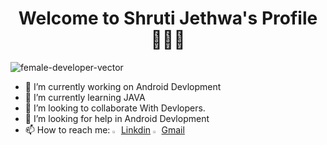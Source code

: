<h1 align='center' font-size="25px"> Welcome to Shruti Jethwa's Profile🙋🏻‍♀️ </h1>

![female-developer-vector](https://user-images.githubusercontent.com/77672199/194723060-2c88c51b-3c6c-4c08-84c3-37e3965f946e.jpg)
                                                              

- 🔭 I’m currently working on Android Devlopment
- 🌱 I’m currently learning JAVA
- 👯 I’m looking to collaborate With Devlopers.
- 🤔 I’m looking for help in Android Devlopment
- 📫 How to reach me: 
<img src="https://user-images.githubusercontent.com/77672199/194723416-fff95e1f-4b3c-4ded-9480-21b746d820b5.png" width="2%" height="2%"></img>
 [Linkdin](https://www.linkedin.com/public-profile/settings?lipi=urn%3Ali%3Apage%3Ad_flagship3_profile_self_edit_contact-info%3BH5cY9PSlQ4Kx1HiwjRcGNw%3D%3D)
 <img src="https://user-images.githubusercontent.com/77672199/194723472-81b062fc-c9ce-4c73-8f72-c3662e68b292.png" width="2%" height="2%"></img>
 [Gmail](shrutijethwa10@gmail.com)



   
